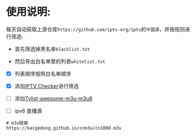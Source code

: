 # 使用说明:

每天自动获取上游仓库`https://github.com/iptv-org/iptv`的`中国源`，并按规则进行筛选:

- 首先筛选掉黑名单`blacklist.txt`

- 然后导出白名单里的列表`whitelist.txt`

- [x] 列表顺序按照白名单顺序

- [x] 添加[IPTV Checker](https://github.com/freearhey/iptv-checker)进行筛选

- [ ] 添加[Tvlist-awesome-m3u-m3u8](https://github.com/imDazui/Tvlist-awesome-m3u-m3u8)

- [ ] ipv6 直播源

```
# m3u链接
https://kaigedong.github.io/cnm3u/cn1080.m3u
```
